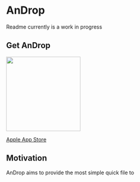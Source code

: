 # AnDrop

Readme currently is a work in progress


## Get AnDrop

[<img width="200" src="https://play.google.com/intl/en_us/badges/static/images/badges/en_badge_web_generic.png">](hhttps://play.google.com/store/apps/details?id=de.canyumusak.androiddrop&utm_source=github)

[Apple App Store](https://apps.apple.com/de/app/androp/id1452111498)


## Motivation

AnDrop aims to provide the most simple quick file to 
